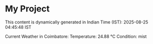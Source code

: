 # My Project

This content is dynamically generated in Indian Time (IST): 2025-08-25 04:45:48 IST


Current Weather in Coimbatore:
Temperature: 24.88 °C
Condition: mist
